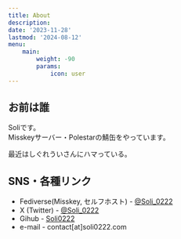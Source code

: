 ```yaml
---
title: About
description: 
date: '2023-11-28'
lastmod: '2024-08-12'
menu:
    main: 
        weight: -90
        params:
            icon: user
---
```


## お前は誰

Soliです。  
Misskeyサーバー・Polestarの鯖缶をやっています。

最近はしぐれういさんにハマっている。

## SNS・各種リンク

- Fediverse(Misskey, セルフホスト) - [@Soli_0222](https://mi.soli0222.com/@Soli_0222)
- X (Twitter) - [@Soli_0222](https://x.com/Soli_0222)
- Gihub - [Soli0222](https://github.io/Soli0222)
- e-mail - contact[at]soli0222.com
